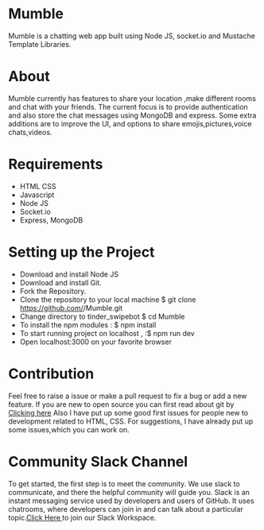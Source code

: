 # Mumble

Mumble is a chatting web app built using Node JS, socket.io and Mustache Template Libraries.

# About 

Mumble currently has features to share your location ,make different rooms and chat with your friends.
The current focus is to provide authentication and also store the chat messages using MongoDB and express.
Some extra additions are to improve the UI, and options to share emojis,pictures,voice chats,videos.


# Requirements

* HTML CSS
* Javascript
* Node JS
* Socket.io 
* Express, MongoDB

# Setting up the Project

* Download and install Node JS
* Download and install Git.
* Fork the Repository.
* Clone the repository to your local machine $ git clone https://github.com/<your-github-username>/Mumble.git
* Change directory to tinder_swipebot $ cd  Mumble
* To install the npm modules : $ npm install
* To start running project on localhost , :$ npm run dev
* Open localhost:3000 on your favorite browser
   
# Contribution

Feel free to raise a issue or make a pull request to fix a bug or add a new feature. If you are new to open source you can first read about git by <a href="https://www.codecademy.com/learn/learn-git">Clicking here</a> 
Also I have put up some good first issues for people new to development related to HTML, CSS. 
For suggestions, I have already put up some issues,which you can work on.

# Community Slack Channel

To get started, the first step is to meet the community. We use slack to communicate, and there the helpful community will guide you. Slack is an instant messaging service used by developers and users of GitHub. It uses chatrooms, where developers can join in and can talk about a particular topic.<a href="https://join.slack.com/t/mumble-kwoc/shared_invite/zt-jlc3y6cn-tqw0534L5Hc8WkEonKCjkA">Click Here </a> to join our Slack Workspace.





   
   
   
